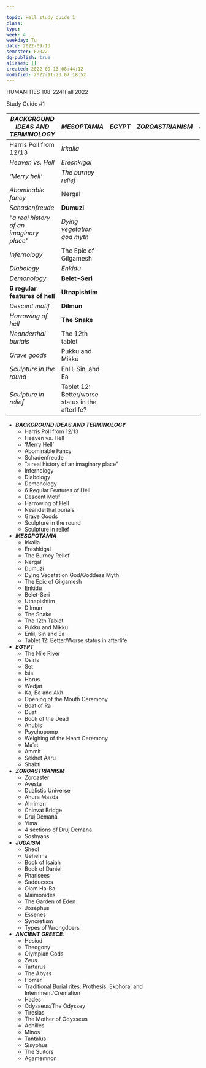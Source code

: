 ---
topic: Hell study guide 1
class: 
type: 
week: 4
weekday: Tu
date: 2022-09-13
semester: F2022
dg-publish: true
aliases: []
created: 2022-09-13 08:44:12
modified: 2022-11-23 07:18:52
---


HUMANITIES 108-2241Fall 2022

Study Guide #1





| ***BACKGROUND IDEAS AND TERMINOLOGY***   | ***MESOPTAMIA***                                 | ***EGYPT*** | ***ZOROASTRIANISM*** | ***JUDIASM*** | ***Ancient Greece*** |
| ---------------------------------------- | ------------------------------------------------ | ----------- | -------------------- | ------------- | -------------------- |
| Harris Poll from 12/13                   | *Irkalla*                                        |             |                      |               |                      |
| *Heaven vs. Hell*                        | *Ereshkigal*                                     |             |                      |               |                      |
| *‘Merry hell’*                           | *The burney relief*                              |             |                      |               |                      |
| *Abominable fancy*                       | Nergal                                           |             |                      |               |                      |
| *Schadenfreude*                          | **Dumuzi**                                       |             |                      |               |                      |
| *"a real history of an imaginary place"* | *Dying vegetation god myth*                      |             |                      |               |                      |
| *Infernology*                            | The Epic of Gilgamesh                            |             |                      |               |                      |
| *Diabology*                              | *Enkidu*                                         |             |                      |               |                      |
| *Demonology*                             | **Belet-Seri**                                   |             |                      |               |                      |
| **6 regular features of hell**           | **Utnapishtim**                                  |             |                      |               |                      |
| *Descent motif*                          | **Dilmun**                                       |             |                      |               |                      |
| *Harrowing of hell*                      | **The Snake**                                    |             |                      |               |                      |
| *Neanderthal burials*                    | The 12th tablet                                  |             |                      |               |                      |
| *Grave goods*                            | Pukku and Mikku                                  |             |                      |               |                      |
| *Sculpture in the round*                 | Enlil, Sin, and Ea                               |             |                      |               |                      |
| *Sculpture in relief*                    | Tablet 12: Better/worse status in the afterlife? |             |                      |               |                      |


- ***BACKGROUND IDEAS AND TERMINOLOGY***
	- Harris Poll from 12/13
	- Heaven vs. Hell
	- ‘Merry Hell’
	- Abominable Fancy
	- Schadenfreude
	- “a real history of an imaginary place”
	- Infernology
	- Diabology
	- Demonology
	- 6 Regular Features of Hell
	- Descent Motif
	- Harrowing of Hell
	- Neanderthal burials
	- Grave Goods
	- Sculpture in the round
	- Sculpture in relief
- ***MESOPOTAMIA***
	- Irkalla
	- Ereshkigal
	- The Burney Relief
	- Nergal
	- Dumuzi
	- Dying Vegetation God/Goddess Myth
	- The Epic of Gilgamesh
	- Enkidu
	- Belet-Seri
	- Utnapishtim
	- Dilmun
	- The Snake
	- The 12th Tablet
	- Pukku and Mikku
	- Enlil, Sin and Ea
	- Tablet 12: Better/Worse status in afterlife
- ***EGYPT***
	- The Nile River
	- Osiris
	- Set
	- Isis
	- Horus
	- Wedjat
	- Ka, Ba and Akh
	- Opening of the Mouth Ceremony
	- Boat of Ra
	- Duat
	- Book of the Dead
	- Anubis
	- Psychopomp
	- Weighing of the Heart Ceremony
	- Ma’at
	- Ammit
	- Sekhet Aaru
	- Shabti
- ***ZOROASTRIANISM***
	- Zoroaster
	- Avesta
	- Dualistic Universe
	- Ahura Mazda
	- Ahriman
	- Chinvat Bridge
	- Druj Demana
	- Yima
	- 4 sections of Druj Demana
	- Soshyans
- ***JUDAISM***
	- Sheol
	- Gehenna
	- Book of Isaiah
	- Book of Daniel
	- Pharisees
	- Sadducees
	- Olam Ha-Ba
	- Maimonides
	- The Garden of Eden
	- Josephus
	- Essenes
	- Syncretism
	- Types of Wrongdoers
- ***ANCIENT GREECE:***
	- Hesiod
	- Theogony
	- Olympian Gods
	- Zeus
	- Tartarus
	- The Abyss
	- Homer
	- Traditional Burial rites: Prothesis, Ekphora, and Internment/Cremation
	- Hades
	- Odysseus/The Odyssey
	- Tiresias
	- The Mother of Odysseus
	- Achilles
	- Minos
	- Tantalus
	- Sisyphus
	- The Suitors
	- Agamemnon